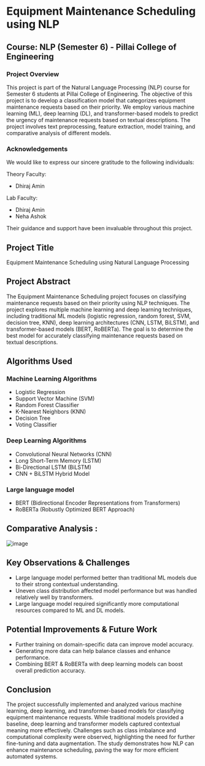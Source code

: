# Equipment Maintenance Scheduling using NLP

## Course: NLP (Semester 6) - Pillai College of Engineering  

### Project Overview
This project is part of the Natural Language Processing (NLP) course for Semester 6 students at Pillai College of Engineering. The objective of this project is to develop a classification model that categorizes equipment maintenance requests based on their priority. We employ various machine learning (ML), deep learning (DL), and transformer-based models to predict the urgency of maintenance requests based on textual descriptions. The project involves text preprocessing, feature extraction, model training, and comparative analysis of different models.

### Acknowledgements
We would like to express our sincere gratitude to the following individuals:

Theory Faculty:
- Dhiraj Amin
  
Lab Faculty:
- Dhiraj Amin
- Neha Ashok

Their guidance and support have been invaluable throughout this project.

## Project Title
Equipment Maintenance Scheduling using Natural Language Processing

## Project Abstract
The Equipment Maintenance Scheduling project focuses on classifying maintenance requests based on their priority using NLP techniques. The project explores multiple machine learning and deep learning techniques, including traditional ML models (logistic regression, random forest, SVM, decision tree, KNN), deep learning architectures (CNN, LSTM, BiLSTM), and transformer-based models (BERT, RoBERTa). The goal is to determine the best model for accurately classifying maintenance requests based on textual descriptions.

## Algorithms Used

### Machine Learning Algorithms
- Logistic Regression
- Support Vector Machine (SVM)
- Random Forest Classifier
- K-Nearest Neighbors (KNN)
- Decision Tree
- Voting Classifier

### Deep Learning Algorithms
- Convolutional Neural Networks (CNN)
- Long Short-Term Memory (LSTM)
- Bi-Directional LSTM (BiLSTM)
- CNN + BiLSTM Hybrid Model

### Large language model
- BERT (Bidirectional Encoder Representations from Transformers)
- RoBERTa (Robustly Optimized BERT Approach)

## Comparative Analysis :
![image](https://github.com/user-attachments/assets/fc23eaa8-ae0f-4f91-a59f-771aca54ef9b)


## Key Observations & Challenges
- Large language model performed better than traditional ML models due to their strong contextual understanding.
- Uneven class distribution affected model performance but was handled relatively well by transformers.
- Large language model required significantly more computational resources compared to ML and DL models.

## Potential Improvements & Future Work
- Further training on domain-specific data can improve model accuracy.  
- Generating more data can help balance classes and enhance performance.  
- Combining BERT & RoBERTa with deep learning models can boost overall prediction accuracy.  

## Conclusion
The project successfully implemented and analyzed various machine learning, deep learning, and transformer-based models for classifying equipment maintenance requests. While traditional models provided a baseline, deep learning and transformer models captured contextual meaning more effectively. Challenges such as class imbalance and computational complexity were observed, highlighting the need for further fine-tuning and data augmentation. The study demonstrates how NLP can enhance maintenance scheduling, paving the way for more efficient automated systems.

